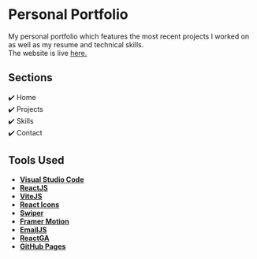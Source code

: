 <h1>Personal Portfolio</h1>
<p>My personal portfolio which features the most recent projects I worked on as well as my resume and technical skills.<br>
The website is live <a href="https://cristimanea26.github.io/" target="_blank" rel="nofollow">here.</a></p>

<h2>Sections</h2>
<p><g-emoji class="g-emoji" alias="heavy_check_mark" fallback-src="https://github.githubassets.com/images/icons/emoji/unicode/2714.png">✔️</g-emoji> Home<br>
  <g-emoji class="g-emoji" alias="heavy_check_mark" fallback-src="https://github.githubassets.com/images/icons/emoji/unicode/2714.png">✔️</g-emoji> Projects<br>
  <g-emoji class="g-emoji" alias="heavy_check_mark" fallback-src="https://github.githubassets.com/images/icons/emoji/unicode/2714.png">✔️</g-emoji> Skills<br>
  <g-emoji class="g-emoji" alias="heavy_check_mark" fallback-src="https://github.githubassets.com/images/icons/emoji/unicode/2714.png">✔️</g-emoji> Contact</p>

<h2>Tools Used</h2>
<ul>
  <li><a href="https://code.visualstudio.com/" target="_blank" rel="nofollow"><b>Visual Studio Code</b></a></li>
  <li><a href="https://reactjs.org/" target="_blank" rel="nofollow"><b>ReactJS</b></a></li>
  <li><a href="https://vitejs.dev/" target="_blank" rel="nofollow"><b>ViteJS</b></a></li>
  <li><a href="https://react-icons.github.io/react-icons" target="_blank" rel="nofollow"><b>React Icons</b></a></li>
  <li><a href="https://swiperjs.com/" target="_blank" rel="nofollow"><b>Swiper</b></a></li>
  <li><a href="https://www.framer.com/motion/" target="_blank" rel="nofollow"><b>Framer Motion</b></a></li>
  <li><a href="https://www.emailjs.com/" target="_blank" rel="nofollow"><b>EmailJS</b></a></li>
  <li><a href="https://www.npmjs.com/package/react-ga" target="_blank" rel="nofollow"><b>ReactGA</b></a></li>
  <li><a href="https://vitejs.dev/guide/static-deploy.html" target="_blank" rel="nofollow"><b>GitHub Pages</b></a></li>
</ul>
